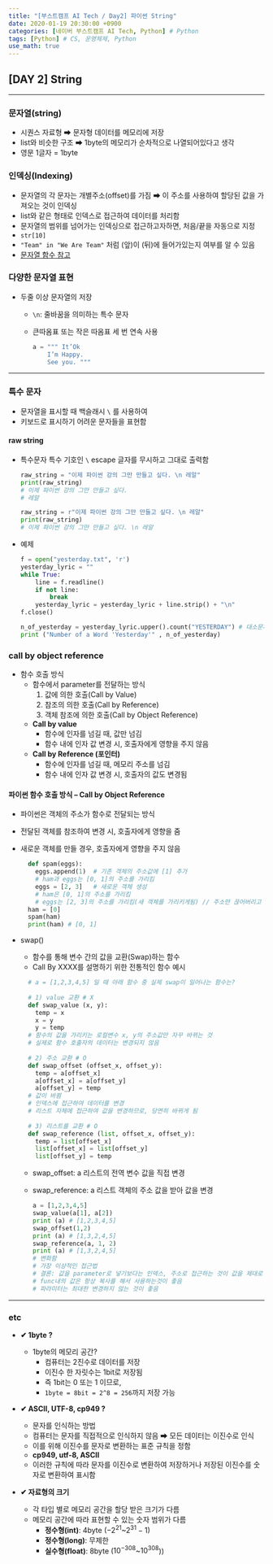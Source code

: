 ```yaml
---
title: "[부스트캠프 AI Tech / Day2] 파이썬 String"
date: 2020-01-19 20:30:00 +0900
categories: [네이버 부스트캠프 AI Tech, Python] # Python
tags: [Python] # CS, 운영체제, Python
use_math: true
---
```



## **[DAY 2] String**

---

### 문자열(string)

- 시퀀스 자료형 ➡ 문자형 데이터를 메모리에 저장
- list와 비슷한 구조 ➡ 1byte의 메모리가 순차적으로 나열되어있다고 생각
- 영문 1글자 = 1byte

### 인덱싱(Indexing)

- 문자열의 각 문자는 개별주소(offset)를 가짐 ➡ 이 주소를 사용하여 할당된 값을 가져오는 것이 인덱싱
- list와 같은 형태로 인덱스로 접근하여 데이터를 처리함
- 문자열의 범위를 넘어가는 인덱싱으로 접근하고자하면, 처음/끝을 자동으로 지정
- `str[10]`
- `"Team" in "We Are Team"` 처럼 (앞)이 (뒤)에 들어가있는지 여부를 알 수 있음
- [문자열 함수 참고](https://m.blog.naver.com/PostView.nhn?blogId=hsj2864&logNo=220752261661&proxyReferer=https:%2F%2Fwww.google.com%2F)

### 다양한 문자열 표현

- 두줄 이상 문자열의 저장
  - `\n`: 줄바꿈을 의미하는 특수 문자
  - 큰따옴표 또는 작은 따옴표 세 번 연속 사용

    ```python
    a = """ It’Ok
        I’m Happy.
        See you. """
    ```

---

### **특수 문자**

- 문자열을 표시할 때 백슬래시 `\` 를 사용하여
- 키보드로 표시하기 어려운 문자들을 표현함

#### **raw string**

- 특수문자 특수 기호인 `\` escape 글자를 무시하고 그대로 출력함

  ```python
  raw_string = "이제 파이썬 강의 그만 만들고 싶다. \n 레알"
  print(raw_string)
  # 이제 파이썬 강의 그만 만들고 싶다.
  # 레알

  raw_string = r"이제 파이썬 강의 그만 만들고 싶다. \n 레알"
  print(raw_string)
  # 이제 파이썬 강의 그만 만들고 싶다. \n 레알
  ```

- 예제

  ```python
  f = open("yesterday.txt", 'r')
  yesterday_lyric = ""
  while True:
      line = f.readline()
      if not line:
          break
      yesterday_lyric = yesterday_lyric + line.strip() + "\n"
  f.close()
  
  n_of_yesterday = yesterday_lyric.upper().count("YESTERDAY") # 대소문자 구분 제거
  print ("Number of a Word 'Yesterday'" , n_of_yesterday)
  ```

### call by object reference

- 함수 호출 방식
  - 함수에서 parameter를 전달하는 방식
    1. 값에 의한 호출(Call by Value)
    2. 참조의 의한 호출(Call by Reference)
    3. 객체 참조에 의한 호출(Call by Object Reference)
  - **Call by value**
    - 함수에 인자를 넘길 때, 값만 넘김
    - 함수 내에 인자 값 변경 시, 호출자에게 영향을 주지 않음
  - **Call by Reference (포인터)**
    - 함수에 인자를 넘길 때, 메모리 주소를 넘김
    - 함수 내에 인자 값 변경 시, 호출자의 값도 변경됨

#### **파이썬 함수 호출 방식 – Call by Object Reference**

- 파이썬은 객체의 주소가 함수로 전달되는 방식
- 전달된 객체를 참조하여 변경 시, 호출자에게 영향을 줌
- 새로운 객체를 만들 경우, 호출자에게 영향을 주지 않음

  ```python
    def spam(eggs):
      eggs.append(1)  # 기존 객체의 주소값에 [1] 추가
      # ham과 eggs는 [0, 1]의 주소를 가리킴
      eggs = [2, 3]   # 새로운 객체 생성
      # ham은 [0, 1]의 주소를 가리킴
      # eggs는 [2, 3]의 주소를 가리킴(새 객체를 가리키게됨) // 주소만 끊어버리고 새거 이음
    ham = [0]
    spam(ham)
    print(ham) # [0, 1]
  ```

- swap()
  - 함수를 통해 변수 간의 값을 교환(Swap)하는 함수
  - Call By XXXX를 설명하기 위한 전통적인 함수 예시

  ```python
    # a = [1,2,3,4,5] 일 때 아래 함수 중 실제 swap이 일어나는 함수는?
    
    # 1) value 교환 # X
    def swap_value (x, y):
      temp = x
      x = y
      y = temp
    # 함수의 값을 가리키는 로컬변수 x, y의 주소값만 자꾸 바뀌는 것
    # 실제로 함수 호출자의 데이터는 변경되지 않음
    
    # 2) 주소 교환 # O
    def swap_offset (offset_x, offset_y):
      temp = a[offset_x]
      a[offset_x] = a[offset_y]
      a[offset_y] = temp
    # 값이 바뀜
    # 인덱스에 접근하여 데이터를 변경
    # 리스트 자체에 접근하여 값을 변경하므로, 당연히 바뀌게 됨
    
    # 3) 리스트를 교환 # O
    def swap_reference (list, offset_x, offset_y):
      temp = list[offset_x]
      list[offset_x] = list[offset_y]
      list[offset_y] = temp
    ```

  - swap_offset: a 리스트의 전역 변수 값을 직접 변경
  - swap_reference: a 리스트 객체의 주소 값을 받아 값을 변경

    ```python
    a = [1,2,3,4,5]
    swap_value(a[1], a[2])
    print (a) # [1,2,3,4,5]
    swap_offset(1,2)
    print (a) # [1,3,2,4,5]
    swap_reference(a, 1, 2)
    print (a) # [1,3,2,4,5]
    # 변화함
    # 가장 이상적인 접근법
    # 결론: 값을 parameter로 넣기보다는 인덱스, 주소로 접근하는 것이 값을 제대로 바꾸는  것
    # func내의 값은 항상 복사를 해서 사용하는것이 좋음
    # 파라미터는 최대한 변경하지 않는 것이 좋음
    ```

---

### etc

- **✔ 1byte ?**
  - 1byte의 메모리 공간?
    - 컴퓨터는 2진수로 데이터를 저장
    - 이진수 한 자릿수는 1bit로 저장됨
    - 즉 1bit는 0 또는 1 이므로,
    - `1byte = 8bit = 2^8 = 256`까지 저장 가능

- **✔ ASCII, UTF-8, cp949 ?**
  - 문자를 인식하는 방법
  - 컴퓨터는 문자를 직접적으로 인식하지 않음 ➡ 모든 데이터는 이진수로 인식
  - 이를 위해 이진수를 문자로 변환하는 표준 규칙을 정함
  - **cp949, utf-8, ASCII**
  - 이러한 규칙에 따라 문자를 이진수로 변환하여 저장하거나 저장된 이진수를 숫자로 변환하여 표시함

- **✔ 자료형의 크기**
  - 각 타입 별로 메모리 공간을 할당 받은 크기가 다름
  - 메모리 공간에 따라 표현할 수 있는 숫자 범위가 다름
    - **정수형(int)**: 4byte ($-2^{21}$~$2^{31}-1$)
    - **정수형(long)**: 무제한
    - **실수형(float)**: 8byte ($10^{-308}$~$10^{308}$))